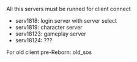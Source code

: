All this servers must be runned for client connect

- serv1818: login server with server select
- serv1819: character server
- serv18123: gameplay server
- serv18124: ???

For old client pre-Reborn: old_sos